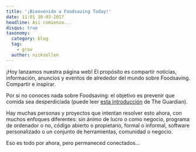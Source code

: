 ```yaml
---
title: '¡Bienvenido a Foodsaving Today!'
date: 11:01 30-03-2017
headline: Así comienza...
disqus: true
taxonomy:
  category: blog
  tag:
    - grav
  author: nicksellen
---
```


¡Hoy lanzamos nuestra página web! El propósito es compartir noticias, información, anuncios y eventos de alrededor del mundo sobre Foodsaving. Compartir e inspirar.

Por si no conoces nada sobre Foodsaving: el objetivo es prevenir que comida sea desperdiciada (puede leer [esta introducción](https://www.theguardian.com/sustainable-business/free-food-sharing-leftovers-surplus-local-popular) de The Guardian).

Hay muchas personas y proyectos que intentan resolver esto ahora, con muchos enfoques diferentes: sin ánimo de lucro o como negocio, programa de ordenador o no, código abierto o propietario, formal o informal, software personalizado o un conjunto de herramientas, comunidad o negocio.

Eso es todo por ahora, pero permaneced conectados...